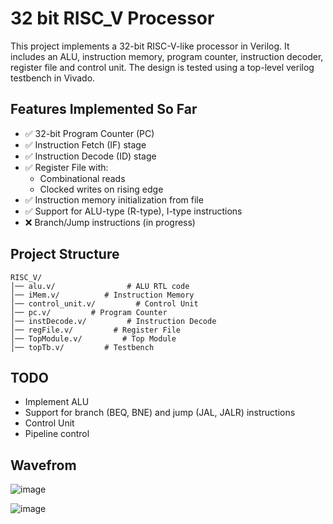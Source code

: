 # 32 bit RISC_V Processor
This project implements a 32-bit RISC-V-like processor in Verilog. It includes an ALU, instruction memory, program counter, instruction decoder, register file and control unit. The design is tested using a top-level verilog testbench in Vivado.

## Features Implemented So Far

- ✅ 32-bit Program Counter (PC)
- ✅ Instruction Fetch (IF) stage
- ✅ Instruction Decode (ID) stage
- ✅ Register File with:
  - Combinational reads
  - Clocked writes on rising edge
- ✅ Instruction memory initialization from file
- ✅ Support for ALU-type (R-type), I-type instructions
- ❌ Branch/Jump instructions (in progress)

## Project Structure
```
RISC_V/
│── alu.v/                # ALU RTL code
│── iMem.v/          # Instruction Memory
│── control_unit.v/         # Control Unit
│── pc.v/         # Program Counter
│── instDecode.v/         # Instruction Decode
│── regFile.v/         # Register File
│── TopModule.v/         # Top Module
│── topTb.v/         # Testbench

```
## TODO
 - Implement ALU 
 - Support for branch (BEQ, BNE) and jump (JAL, JALR) instructions
 - Control Unit
 - Pipeline control

## Wavefrom
![image](https://github.com/user-attachments/assets/b55c8661-4d46-42b5-b129-3b80287f6edd)

![image](https://github.com/user-attachments/assets/22ff9c04-cb01-4d47-b491-293225cf4887)


